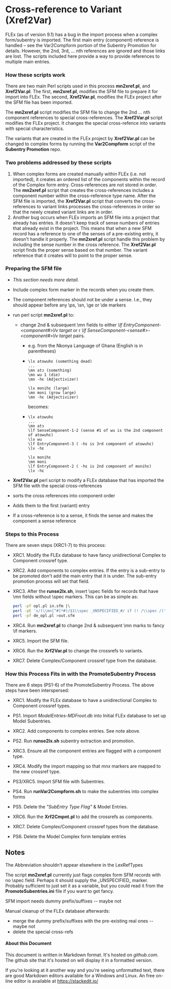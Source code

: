 # Cross-reference to Variant (Xref2Var)
FLEx (as of version 9.1) has a bug in the import process when a complex form/subentry is imported. The first main entry (component) reference is handled &ndash; see the Var2Compform portion of the Subentry Promotion for details. However, the 2nd, 3rd, ... nth references are ignored and those links are lost. The scripts included here provide a way to provide references to multiple main entries.

### How these scripts work

There are two main Perl scripts used in this process **mn2xref.pl**, and **Xref2Var.pl**. The first, **mn2xref.pl**, modifies the SFM file to prepare it for import into FLEx. The second, **Xref2Var.pl**, modifies the FLEx project after the SFM file has been imported.

The **mn2xref.pl** script modifies the SFM file to change the 2nd ... nth component references to  special cross-references. The  **Xref2Var.pl** script modifies the FLEx project. It changes the special cross-refence into variants with special characteristics.

The variants that are created in the FLEx project by **Xref2Var.pl** can be changed to complex forms by running the **Var2Compform** script of the **Subentry Promotion** repo.

### Two problems addressed by these scripts

1) When complex forms  are created manually within FLEx (i.e. not imported), it creates an ordered list of the components within the record of the Complex form entry. Cross-references are not stored in order.  The **mn2xref.pl** script that creates the cross-references includes a component number within the cross-reference type name. After the SFM file is imported, the **Xref2Var.pl**  script that converts the cross-references to variant links processes the cross-references in order so that the newly created variant links are in order.
2) Another bug occurs when FLEx imports an SFM file into a project that already has entries. It doesn't keep track of sense numbers of entries that already exist in the project. This means that when a new SFM record has a reference to one of the senses of a pre-existing entry, it doesn't handle it properly. The **mn2xref.pl** script handle this problem by including the sense number in the cross reference. The  **Xref2Var.pl**  script finds the proper sense based on that number. The variant reference that it creates will to point to the proper sense.

### Preparing the SFM file

* *This section needs more detail.*

* Include complex form marker in the records when you create them.

* The component references should not be under a sense. I.e., they should appear before any \\ps,  \\sn,  \\ge or  \\de markers

* run perl script **mn2xref.pl** to:
  * change 2nd & subsequent \mn fields to either *\lf EntryComponent-<component#>\lv target* or r *\lf SenseComponent-<sense#>-<component#>\lv target*  pairs.

    * e.g. from the Nkonya Language of Ghana (English is in  parentheses)

    * ````SFM (MDF)
      \lx atowuhɛ (something dead)
      ...
      \mn atɔ (something)
      \mn wu 1 (die)
      \mn -hɛ (Adjectivizer)
      
      \lx monihɛ (large)
      \mn moni (grow large)
      \mn -hɛ (Adjectivizer)
      ````
      becomes:

    * ````SFM (MDF)
      \lx atowuhɛ
      ...
      \mn atɔ
      \lf SenseComponent-1-2 (sense #1 of wu is the 2nd component of atowuhɛ)
      \lv wu
      \lf EntryComponent-3 ( -hɛ is 3rd component of atowuhɛ)
      \lv -hɛ
      
      \lx monihɛ
      \mn moni
      \lf EntryComponent-2 ( -hɛ is 2nd component of monihɛ)
      \lv -hɛ
      ````

*  **Xref2Var.pl**  perl script to modify a FLEx database that has imported the SFM file with the special cross-references

  * sorts the cross references into component order
  * Adds them to the first (variant) entry
  * If a cross-reference is to a sense, it finds the sense and makes the component a sense reference


### Steps to this Process

There are seven steps (XRC1-7) to this process:

- XRC1. Modify the FLEx database to have fancy unidirectional Complex to Component crossref type.

- XRC2. Add components to complex entries. If the entry is a sub-entry to be promoted don't add the main entry that it is under. The sub-entry promotion process will set that field.
- XRC3. After the **runse2lx.sh**, insert \spec fields for records that have \mn fields without \spec markers. This can be as simple as:

   ```bash
   perl -pf opl.pl in.sfm |\
   perl -pE 's/(\\mn[^#]*#)/$1\\spec _UNSPECIFIED_#/ if (! /\\spec /)' |\
   perl -pf de_opl.pl >out.sfm
   ```

- XRC4. Run **mn2xref.pl** to change 2nd & subsequent \mn marks to fancy \lf markers.
- XRC5. Import the SFM file.
- XRC6. Run the **Xrf2Var.pl** to change the crossrefs to variants.
- XRC7. Delete Complex/Component crossref type from the database.

### How this Process Fits in with the PromoteSubentry Process

There are 6 steps (PS1-6) of the PromoteSubentry Process. The above steps have been interspersed:

- XRC1. Modify the FLEx database to have a unidirectional Complex to Component crossref types.

- PS1. Import  *ModelEntries-MDFroot.db*  into Initial FLEx database to set up Model Subentries.

- XRC2. Add components to complex entries. See note above.

- PS2. Run **runse2lx.sh** subentry extraction and promotion.

- XRC3. Ensure all the component entries are flagged with a component type.

- XRC4. Modify the import mapping so that *mnx* markers are mapped to the new crossref type.

- PS3/XRC5. Import SFM file with Subentries.

- PS4. Run **runVar2Compform.sh** to make the subentries into complex forms

- PS5. Delete the  *"SubEntry Type Flag"* & Model Entries.

- XRC6. Run the **Xrf2Cmpnt.pl** to add the crossrefs as components.

- XRC7. Delete Complex/Component crossref types from the database.

- PS6. Delete the Model Complex form template entries

## Notes


The Abbreviation shouldn't appear elsewhere in the LexRefTypes

The script **mn2xref.pl** currently just flags complex form SFM records with no \spec field. Perhaps it should supply the \_UNSPECIFIED\_ marker. Probably sufficient to just set it as a variable, but you could read it from the **PromoteSubentries.ini** file if you want to get fancy.

SFM import needs dummy prefix/suffixes -- maybe not

Manual cleanup of the FLEx database afterwards:

* merge the dummy prefix/suffixes with the pre-existing real ones -- maybe not
* delete the special cross-refs

#### About this Document

This document is written in Markdown format. It's hosted on *github.com*. The github site that it's hosted on will display it in a formatted version.

If you're looking at it another way and you're seeing unformatted text, there are good Markdown editors available for a Windows and Linux. An free on-line editor is available at https://stackedit.io/
